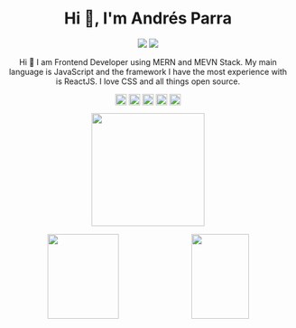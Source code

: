 
<h1 align="center">Hi 👋, I'm Andrés Parra</h1>

<p align="center">
  <a href="https://twitter.com/SoyAndresGarzon"><img src="https://img.shields.io/twitter/follow/AndresParraGar4?style=social" /></a>
  <a href="https://github.com/AndresParraGO"><img src="https://img.shields.io/github/followers/AndresParraGO?label=follow&style=social" /></a>
</p>


<p align="center">Hi 👋 I am Frontend Developer using MERN and MEVN Stack. My main language is JavaScript and the framework I have the most experience with is ReactJS. I love CSS and all things open source.</p>

<p align="center">
  <a href=https://codepen.io/soyandresgarzon target="_blank"><img align="center" src=https://cdn.jsdelivr.net/npm/simple-icons@3.0.1/icons/codepen.svg height="20" width="20" /></a>
  <a href=https://www.facebook.com/soyandresgarzon target="_blank"><img align="center" src=https://cdn.jsdelivr.net/npm/simple-icons@3.0.1/icons/facebook.svg height="20" width="20" /></a>
  <a href=https://twitter.com/SoyAndresGarzon target="_blank"><img align="center" src=https://cdn.jsdelivr.net/npm/simple-icons@3.0.1/icons/twitter.svg height="20" width="20" /></a>
  <a href=https://www.linkedin.com/in/soyandresgarzon target="_blank"><img align="center" src=https://cdn.jsdelivr.net/npm/simple-icons@3.0.1/icons/linkedin.svg height="20" width="20" /></a>
  <a href=https://www.instagram.com/soyandresgarzon/ target="_blank"><img align="center" src=https://cdn.jsdelivr.net/npm/simple-icons@3.0.1/icons/instagram.svg height="20" width="20" /></a>
</p>

<p align="center">
  <img align="center" width="200" src="https://img.shields.io/static/v1?label=WebTechnologies&message=FrontendDeveloper&color=green" />
</p>



<p align="center">
  <img width="50%" height="150px" src="https://github-readme-stats.vercel.app/api?username=AndresParraGO&show_icons=true&hide_border=false&title_color=555&text_color=777&icon_color=777&bg_color=fff" />  
  <img src="https://github-readme-stats.vercel.app/api/top-langs/?username=AndresParraGO&layout=compact" align="top" height="150px" width="45%" />
</p>



